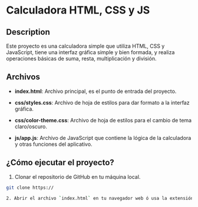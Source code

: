 # Calculadora HTML, CSS y JS

## Description

Este proyecto es una calculadora simple que utiliza HTML, CSS y JavaScript, tiene una interfaz gráfica simple y bien formada, y realiza operaciones básicas de suma, resta, multiplicación y división.

## Archivos

- **index.html**: Archivo principal, es el punto de entrada del proyecto.
- **css/styles.css**: Archivo de hoja de estilos para dar formato a la interfaz gráfica.
- **css/color-theme.css**: Archivo de hoja de estilos para el cambio de tema claro/oscuro.

- **js/app.js**: Archivo de JavaScript que contiene la lógica de la calculadora y otras funciones del aplicativo.

## ¿Cómo ejecutar el proyecto?

1. Clonar el repositorio de GitHub en tu máquina local.

```bash
git clone https://

2. Abrir el archivo `index.html` en tu navegador web ó usa la extensión Live Preview en VSCode para ver los cambios en tiempo real.
```
